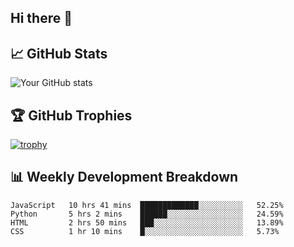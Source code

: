 ## Hi there 👋

## 📈 GitHub Stats

![Your GitHub stats](https://github-readme-stats.vercel.app/api?username=Mnemovate&show_icons=true&theme=radical)

## 🏆 GitHub Trophies

[![trophy](https://github-profile-trophy.vercel.app/?username=Mnemovate&theme=onedark)](https://github.com/ryo-ma/github-profile-trophy)

## 📊 Weekly Development Breakdown

<!--START_SECTION:waka-->
```text
JavaScript   10 hrs 41 mins  █████████████░░░░░░░░░░   52.25% 
Python       5 hrs 2 mins    ██████░░░░░░░░░░░░░░░░░   24.59% 
HTML         2 hrs 50 mins   ███░░░░░░░░░░░░░░░░░░░░   13.89% 
CSS          1 hr 10 mins    █░░░░░░░░░░░░░░░░░░░░░░   5.73%
